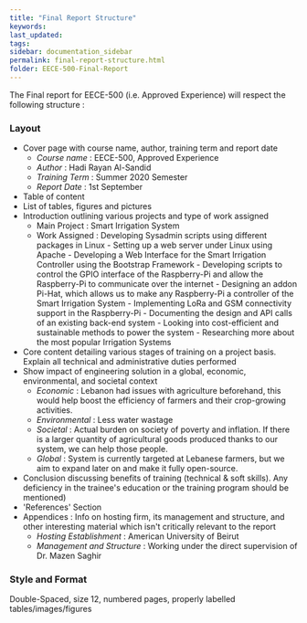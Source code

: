 ```yaml
---
title: "Final Report Structure"
keywords: 
last_updated: 
tags: 
sidebar: documentation_sidebar
permalink: final-report-structure.html
folder: EECE-500-Final-Report
---
```


The Final report for EECE-500 (i.e. Approved Experience) will respect the following structure :

### Layout

- Cover page with course name, author, training term and report date
  - *Course name* : EECE-500, Approved Experience
  - *Author* : Hadi Rayan Al-Sandid
  - *Training Term* : Summer 2020 Semester
  - *Report Date* : 1st September
- Table of content
- List of tables, figures and pictures
- Introduction outlining various projects and type of work assigned
  - Main Project : Smart Irrigation System
  - Work Assigned : Developing Sysadmin scripts using different packages in Linux - Setting up a web server under Linux using Apache - Developing a Web Interface for the Smart Irrigation Controller using the Bootstrap Framework - Developing scripts to control the GPIO interface of the Raspberry-Pi and allow the Raspberry-Pi to communicate over the internet - Designing an addon Pi-Hat, which allows us to make any Raspberry-Pi a controller of the Smart Irrigation System - Implementing LoRa and GSM connectivity support in the Raspberry-Pi - Documenting the design and API calls of an existing back-end system -  Looking into cost-efficient and sustainable methods to power the system - Researching more about the most popular Irrigation Systems
- Core content detailing various stages of training on a project basis. Explain all technical and administrative duties performed
- Show impact of engineering solution in a global, economic, environmental, and societal context
  - *Economic* : Lebanon had issues with agriculture beforehand, this would help boost the efficiency of farmers and their crop-growing activities.
  - *Environmental* : Less water wastage
  - *Societal* : Actual burden on society of poverty and inflation. If there is a larger quantity of agricultural goods produced thanks to our system, we can help those people.
  - *Global* : System is currently targeted at Lebanese farmers, but we aim to expand later on and make it fully open-source.
- Conclusion discussing benefits of training (technical & soft skills). Any deficiency in the trainee's education or the training program should be mentioned)
- 'References' Section
- Appendices : Info on hosting firm, its management and structure, and other interesting material which isn't critically relevant to the report
  - *Hosting Establishment* : American University of Beirut
  - *Management and Structure* : Working under the direct supervision of Dr. Mazen Saghir

### Style and Format

Double-Spaced, size 12, numbered pages, properly labelled tables/images/figures

